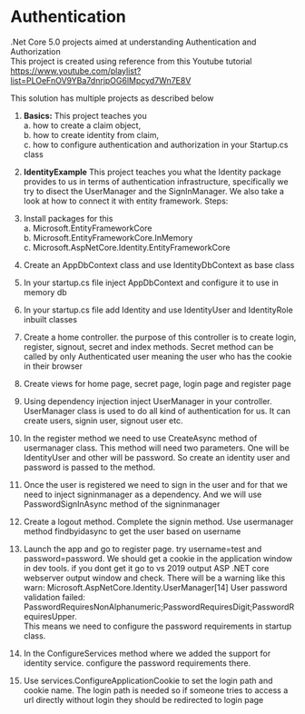 # Authentication 
.Net Core 5.0 projects aimed at understanding Authentication and Authorization \
This project is created using reference from this Youtube tutorial https://www.youtube.com/playlist?list=PLOeFnOV9YBa7dnrjpOG6lMpcyd7Wn7E8V

This solution has multiple projects as described below
1. **Basics:** This project teaches you \
a. how to create a claim object, \
b. how to create identity from claim, \
c. how to configure authentication and authorization in your Startup.cs class

2. **IdentityExample** This project teaches you what the Identity package provides to us in terms of authentication infrastructure, specifically we try to disect the UserManager and the SignInManager. We also take a look at how to connect it with entity framework.
Steps:
1. Install packages for this \
a. Microsoft.EntityFrameworkCore \
b. Microsoft.EntityFrameworkCore.InMemory \
c. Microsoft.AspNetCore.Identity.EntityFrameworkCore

2. Create an AppDbContext class and use IdentityDbContext as base class
3. In your startup.cs file inject AppDbContext and configure it to use in memory db
4. In your startup.cs file add Identity and use IdentityUser and IdentityRole inbuilt classes
5. Create a home controller. the purpose of this controller is to create login, register, signout, secret and index methods. Secret method can be called by only Authenticated user meaning the user who has the cookie in their browser
6. Create views for home page, secret page, login page and register page
7. Using dependency injection inject UserManager<IdentityUser> in your controller. UserManager class is used to do all kind of authentication for us. It can create users, signin user, signout user etc.
8. In the register method we need to use CreateAsync method of usermanager class. This method will need two parameters. One will be IdentityUser and other will be password. So create an identity user and password is passed to the method. 
9. Once the user is registered we need to sign in the user and for that we need to inject signinmanager as a dependency. And we will use PasswordSignInAsync method of the signinmanager
10. Create a logout method. Complete the signin method. Use usermanager method findbyidasync to get the user based on username
11. Launch the app and go to register page. try username=test and password=password. We should get a cookie in the application window in dev tools. if you dont get it go to vs 2019 output ASP .NET core webserver output window and check. There will be a warning like this \
warn: Microsoft.AspNetCore.Identity.UserManager[14]
      User password validation failed: PasswordRequiresNonAlphanumeric;PasswordRequiresDigit;PasswordRequiresUpper. \
  This means we need to configure the password requirements in startup class.
12. In the ConfigureServices method where we added the support for identity service. configure the password requirements there.
13. Use services.ConfigureApplicationCookie to set the login path and cookie name. The login path is needed so if someone tries to access a url directly without login they should be redirected to login page
